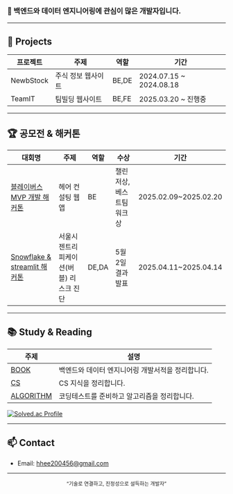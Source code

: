 <h3>👋 백엔드와 데이터 엔지니어링에 관심이 많은 개발자입니다.</h3>

---

## 📌 Projects
| 프로젝트 | 주제 | 역할 | 기간 |
|--------|------|------|------|
| NewbStock | 주식 정보 웹사이트 | BE,DE | 2024.07.15 ~ 2024.08.18 |
| TeamIT | 팀빌딩 웹사이트 | BE,FE | 2025.03.20 ~ 진행중|

---

## 🏆 공모전 & 해커톤 

| 대회명 | 주제 | 역할 | 수상 | 기간 |
|--------|------|------|------|------|
| [블레이버스 MVP 개발 해커톤](https://github.com/Harmari/BE) | 헤어 컨설팅 웹앱 | BE | 챌린저상, 베스트팀워크상 | 2025.02.09~2025.02.20 |
| [Snowflake & streamlit 해커톤](https://github.com/hhee4455/Snowflake_hackathon) | 서울시 젠트리피케이션(버블) 리스크 진단 | DE,DA | 5월 2일 결과 발표 | 2025.04.11~2025.04.14 |

---

## 📚 Study & Reading

| 주제 | 설명 |
|--------|------|
| [BOOK](https://github.com/hhee4455/MyLibrary) | 백엔드와 데이터 엔지니어링 개발서적을 정리합니다. |
| [CS](https://github.com/hhee4455/CS-Study) | CS 지식을 정리합니다. |
| [ALGORITHM](https://github.com/hhee4455/Algorithm-Study) | 코딩테스트를 준비하고 알고리즘을 정리합니다. |

[![Solved.ac Profile](http://mazassumnida.wtf/api/v2/generate_badge?boj=hhee2004)](https://solved.ac/hhee2004/)

---

## 📫 Contact

- Email: hhee200456@gmail.com

---

<div align="center">
  <sub>“기술로 연결하고, 진정성으로 설득하는 개발자”</sub>
</div>

